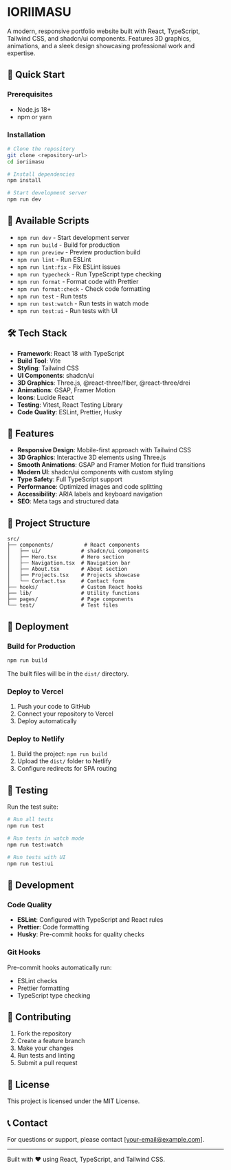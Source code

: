 # IORIIMASU

A modern, responsive portfolio website built with React, TypeScript, Tailwind CSS, and shadcn/ui components. Features 3D graphics, animations, and a sleek design showcasing professional work and expertise.

## 🚀 Quick Start

### Prerequisites

- Node.js 18+ 
- npm or yarn

### Installation

```bash
# Clone the repository
git clone <repository-url>
cd ioriimasu

# Install dependencies
npm install

# Start development server
npm run dev
```

## 📜 Available Scripts

- `npm run dev` - Start development server
- `npm run build` - Build for production
- `npm run preview` - Preview production build
- `npm run lint` - Run ESLint
- `npm run lint:fix` - Fix ESLint issues
- `npm run typecheck` - Run TypeScript type checking
- `npm run format` - Format code with Prettier
- `npm run format:check` - Check code formatting
- `npm run test` - Run tests
- `npm run test:watch` - Run tests in watch mode
- `npm run test:ui` - Run tests with UI

## 🛠️ Tech Stack

- **Framework**: React 18 with TypeScript
- **Build Tool**: Vite
- **Styling**: Tailwind CSS
- **UI Components**: shadcn/ui
- **3D Graphics**: Three.js, @react-three/fiber, @react-three/drei
- **Animations**: GSAP, Framer Motion
- **Icons**: Lucide React
- **Testing**: Vitest, React Testing Library
- **Code Quality**: ESLint, Prettier, Husky

## 🎨 Features

- **Responsive Design**: Mobile-first approach with Tailwind CSS
- **3D Graphics**: Interactive 3D elements using Three.js
- **Smooth Animations**: GSAP and Framer Motion for fluid transitions
- **Modern UI**: shadcn/ui components with custom styling
- **Type Safety**: Full TypeScript support
- **Performance**: Optimized images and code splitting
- **Accessibility**: ARIA labels and keyboard navigation
- **SEO**: Meta tags and structured data

## 📁 Project Structure

```
src/
├── components/          # React components
│   ├── ui/             # shadcn/ui components
│   ├── Hero.tsx        # Hero section
│   ├── Navigation.tsx  # Navigation bar
│   ├── About.tsx       # About section
│   ├── Projects.tsx    # Projects showcase
│   └── Contact.tsx     # Contact form
├── hooks/              # Custom React hooks
├── lib/                # Utility functions
├── pages/              # Page components
└── test/               # Test files
```

## 🚀 Deployment

### Build for Production

```bash
npm run build
```

The built files will be in the `dist/` directory.

### Deploy to Vercel

1. Push your code to GitHub
2. Connect your repository to Vercel
3. Deploy automatically

### Deploy to Netlify

1. Build the project: `npm run build`
2. Upload the `dist/` folder to Netlify
3. Configure redirects for SPA routing

## 🧪 Testing

Run the test suite:

```bash
# Run all tests
npm run test

# Run tests in watch mode
npm run test:watch

# Run tests with UI
npm run test:ui
```

## 📝 Development

### Code Quality

- **ESLint**: Configured with TypeScript and React rules
- **Prettier**: Code formatting
- **Husky**: Pre-commit hooks for quality checks

### Git Hooks

Pre-commit hooks automatically run:
- ESLint checks
- Prettier formatting
- TypeScript type checking

## 🤝 Contributing

1. Fork the repository
2. Create a feature branch
3. Make your changes
4. Run tests and linting
5. Submit a pull request

## 📄 License

This project is licensed under the MIT License.

## 📞 Contact

For questions or support, please contact [your-email@example.com].

---

Built with ❤️ using React, TypeScript, and Tailwind CSS.